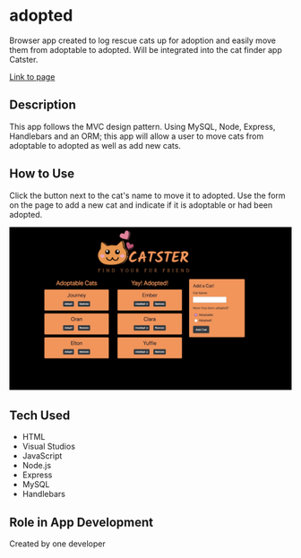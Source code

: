 # adopted
Browser app created to log rescue cats up for adoption and easily move them from adoptable to adopted. Will be integrated into the cat finder app Catster.

[Link to page](https://infinite-sea-58853.herokuapp.com/)

## Description
This app follows the MVC design pattern. Using MySQL, Node, Express, Handlebars and an ORM; this app will allow a user to move cats from adoptable to adopted as well as add new cats.

## How to Use
Click the button next to the cat's name to move it to adopted. Use the form on the page to add a new cat and indicate if it is adoptable or had been adopted. 

![](public/assets/img/catster.png)

## Tech Used

- HTML
- Visual Studios
- JavaScript
- Node.js
- Express
- MySQL
- Handlebars

## Role in App Development
Created by one developer